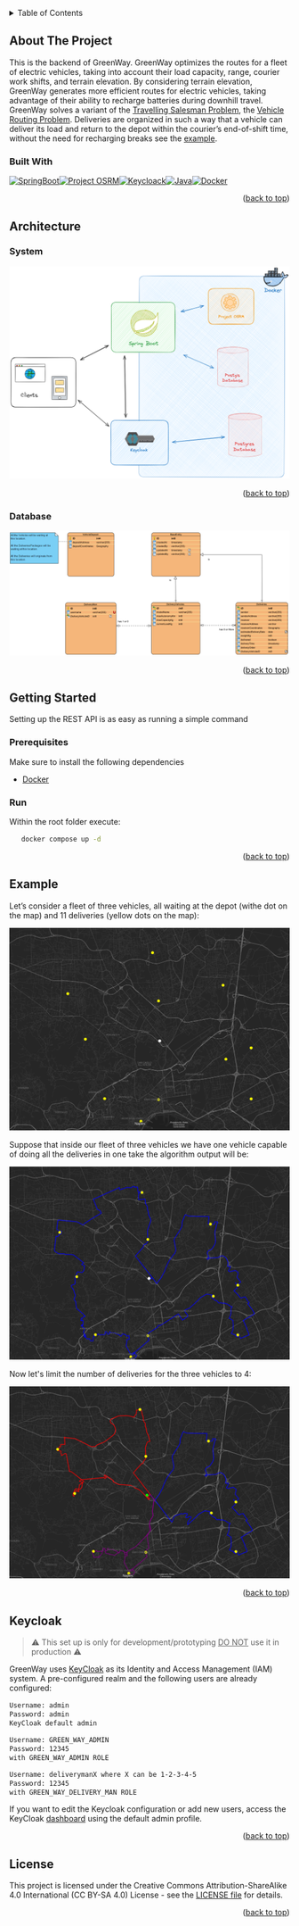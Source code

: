 <a name="readme-top"></a>

<div>
<details>
  <summary>Table of Contents</summary>
  <ol>
    <li>
      <a href="#about-the-project">About The Project</a>
      <ul>
        <li><a href="#built-with">Built With</a></li>
      </ul>
    </li>
    <li>
     <a href="#architecture">Architecture</a>
      <ul>
        <li><a href="#system">System</a></li>
        <li><a href="#database">Database</a></li>
      </ul>
    </li>
    <li>
      <a href="#getting-started">Getting Started</a>
      <ul>
        <li><a href="#prerequisites">Prerequisites</a></li>
        <li><a href="#run">Run</a></li>
      </ul>
    </li>
    <li><a href="#example">Example</a></li>
    <li><a href="#keycloak">Keycloak</a></li>
    <li><a href="#license">License</a></li>
  </ol>
</details>

<!-- ABOUT THE PROJECT -->
## About The Project

This is the backend of GreenWay. GreenWay optimizes the routes for a fleet of electric vehicles, taking into account their load capacity, range, courier work shifts, and terrain elevation. By considering terrain elevation, GreenWay generates more efficient routes for electric vehicles, taking advantage of their ability to recharge batteries during downhill travel. GreenWay solves a variant of the [Travelling Salesman Problem](https://en.wikipedia.org/wiki/Travelling_salesman_problem), the [Vehicle Routing Problem](https://en.wikipedia.org/wiki/Vehicle_routing_problem). Deliveries are organized in such a way that a vehicle can deliver its load and return to the depot within the courier’s end-of-shift time, without the need for recharging breaks see the [example](https://github.com/Redy1908/GreenWay-Backend?tab=readme-ov-file#example).

### Built With

[![SpringBoot][SpringBoot]][SpringBoot-url][![Project OSRM][ProjectOSRM]][ProjectOSRM-url][![Keycloack][Keycloack]][Keycloack-url][![Java][Java]][Java-url][![Docker][Docker]][Docker-url]

<p align="right">(<a href="#readme-top">back to top</a>)</p>

<!-- Design -->
## Architecture

### System

<img src="images/System-Architecture.png" alt="database">

<p align="right">(<a href="#readme-top">back to top</a>)</p>

### Database

<img src="images/GreenWayDB.png" alt="database">

<p align="right">(<a href="#readme-top">back to top</a>)</p>

<!-- GETTING STARTED -->
## Getting Started

Setting up the REST API is as easy as running a simple command

### Prerequisites

Make sure to install the following dependencies

* [Docker](https://docs.docker.com/desktop/)

### Run

Within the root folder execute:

```cmd
   docker compose up -d
```

<p align="right">(<a href="#readme-top">back to top</a>)</p>

## Example

Let’s consider a fleet of three vehicles, all waiting at the depot (withe dot on the map) and 11 deliveries
(yellow dots on the map):

<img src="images/map.png" alt="map">

Suppose that inside our fleet of three vehicles we have one vehicle capable of doing all the deliveries in one take
the algorithm output will be:

<img src="images/map1.png" alt="map1">

Now let's limit the number of deliveries for the three vehicles to 4:

<img src="images/map3.png" alt="map2">

<p align="right">(<a href="#readme-top">back to top</a>)</p>

## Keycloak

> :warning: This set up is only for development/prototyping <u>DO NOT</u> use it in production :warning:

GreenWay uses [KeyCloak](https://www.keycloak.org/) as its Identity and Access Management (IAM) system.
A pre-configured realm and the following users are already configured:

```
Username: admin
Password: admin
KeyCloak default admin
```
```
Username: GREEN_WAY_ADMIN
Password: 12345
with GREEN_WAY_ADMIN ROLE
```
```
Username: deliverymanX where X can be 1-2-3-4-5
Password: 12345
with GREEN_WAY_DELIVERY_MAN ROLE
```

If you want to edit the Keycloak configuration or add new users, access the
KeyCloak [dashboard](http://localhost:8090/) using the default admin profile.

<p align="right">(<a href="#readme-top">back to top</a>)</p>

## License

This project is licensed under the Creative Commons Attribution-ShareAlike 4.0 International (CC BY-SA 4.0) License - see the [LICENSE file](https://github.com/Redy1908/GreenWay-Backend/blob/main/LICENSE) for details.

<p align="right">(<a href="#readme-top">back to top</a>)</p>


[SpringBoot]: https://img.shields.io/badge/SpringBoot-6DB33F?style=for-the-badge&logo=Spring&logoColor=white
[SpringBoot-url]: https://spring.io/projects/spring-boot
[ProjectOSRM]: https://img.shields.io/badge/Project_OSRM-black?style=for-the-badge&logo=openstreetmap&logoColor=6DB33F
[ProjectOSRM-url]: https://project-osrm.org/
[Docker]: https://img.shields.io/badge/Docker-2496ED?style=for-the-badge&logo=docker&logoColor=white
[Docker-url]: https://www.docker.com/
[Java]:https://img.shields.io/badge/Java-ED8B00?style=for-the-badge&logo=openjdk&logoColor=white
[Java-url]:https://www.oracle.com/it/java/technologies/downloads/
[Keycloack]:https://img.shields.io/badge/Keycloak-purple?style=for-the-badge&logo=keycloak&logoColor=FFFFFF
[Keycloack-url]: https://www.keycloak.org/

[Github-url-1]: https://github.com/Redy1908/GreenWay-Backend/blob/a669dbe472d8ff0ce111a6f76280de9bd6a24f0e/osrm/Dockerfile-osrm-elevation#L6
[Github-url-2]: https://github.com/Redy1908/GreenWay-Backend/blob/a669dbe472d8ff0ce111a6f76280de9bd6a24f0e/GreenWay/src/main/resources/application.yml#L27
[Github-url-3]: https://github.com/Redy1908/GreenWay-Backend/blob/a669dbe472d8ff0ce111a6f76280de9bd6a24f0e/GreenWay/src/main/resources/application.yml#L28
[Github-url-4]: https://github.com/Redy1908/GreenWay-Backend/blob/a669dbe472d8ff0ce111a6f76280de9bd6a24f0e/GreenWay/src/main/resources/application.yml#L29
[Github-url-5]: https://github.com/Redy1908/GreenWay-Backend/blob/a669dbe472d8ff0ce111a6f76280de9bd6a24f0e/GreenWay/src/main/resources/application.yml#L30
[Github-url-6]: https://github.com/Redy1908/GreenWay-Backend/blob/a669dbe472d8ff0ce111a6f76280de9bd6a24f0e/docker-compose.yml#L65
[Github-url-7]: https://github.com/Redy1908/GreenWay-Backend/blob/a669dbe472d8ff0ce111a6f76280de9bd6a24f0e/GreenWay/pom.xml#L132C1-L132C26
[Github-url-8]: https://github.com/Redy1908/GreenWay-Backend/blob/a47ae71ee16a85db0d704b584f9cbfb288b84ad7/opentopodata/config.yaml#L2
